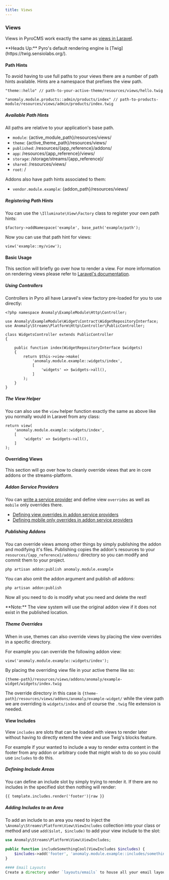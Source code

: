 ```yaml
---
title: Views
---
```


### Views

Views in PyroCMS work exactly the same as [views in Laravel](https://laravel.com/docs/5.3/views).

<div class="alert alert-danger">**Heads Up:** Pyro's default rendering engine is [Twig](https://twig.sensiolabs.org/).</div>

#### Path Hints

To avoid having to use full paths to your views there are a number of path hints available. Hints are a namespace that prefixes the view path.

    "theme::hello" // path-to-your-active-theme/resources/views/hello.twig

    "anomaly.module.products::admin/products/index" // path-to-products-module/resources/views/admin/products/index.twig

##### Available Path Hints

All paths are relative to your application's base path.

*   `module`: {active_module_path}/resources/views/
*   `theme`: {active_theme_path}/resources/views/
*   `published`: /resources/{app_reference}/addons/
*   `app`: /resources/{app_reference}/views/
*   `storage`: /storage/streams/{app_reference}/
*   `shared`: /resources/views/
*   `root`: /

Addons also have path hints associated to them:

*   `vendor.module.example`: {addon_path}/resources/views/

##### Registering Path Hints

You can use the `\Illuminate\View\Factory` class to register your own path hints:

    $factory->addNamespace('example', base_path('example/path');

Now you can use that path hint for views:

    view('example::my/view');

#### Basic Usage

This section will briefly go over how to render a view. For more information on rendering views please refer to [Laravel's documentation](https://laravel.com/docs/5.3/views).

##### Using Controllers

Controllers in Pyro all have Laravel's view factory pre-loaded for you to use directly:

    <?php namespace Anomaly\ExampleModule\Http\Controller;

    use Anomaly\ExampleModule\Widget\Contract\WidgetRepositoryInterface;
    use Anomaly\Streams\Platform\Http\Controller\PublicController;

    class WidgetsController extends PublicController
    {

        public function index(WidgetRepositoryInterface $widgets)
        {
            return $this->view->make(
                'anomaly.module.example::widgets/index',
                [
                    'widgets' => $widgets->all(),
                ]
            );
        }
    }

##### The View Helper

You can also use the `view` helper function exactly the same as above like you normally would in Laravel from any class:

    return view(
        'anomaly.module.example::widgets/index',
        [
            'widgets' => $widgets->all(),
        ]
    );

#### Overriding Views

This section will go over how to cleanly override views that are in core addons or the streams-platform.

##### Addon Service Providers

You can [write a service provider](/documentation/streams-platform/latest#core-concepts/service-providers/writing-service-providers) and define view `overrides` as well as `mobile` only overrides there.

*   [Defining view overrides in addon service providers](/documentation/streams-platform/latest#core-concepts/service-providers/writing-service-providers/addonserviceprovider-overrides)
*   [Defining mobile only overrides in addon service providers](/documentation/streams-platform/latest#core-concepts/service-providers/writing-service-providers/addonserviceprovider-mobile)

##### Publishing Addons

You can override views among other things by simply publishing the addon and modifying it's files. Publishing copies the addon's resources to your `resources/{app_reference}/addons/` directory so you can modify and commit them to your project.

    php artisan addon:publish anomaly.module.example

You can also omit the addon argument and publish _all_ addons:

    php artisan addon:publish

Now all you need to do is modify what you need and delete the rest!

<div class="alert alert-info">**Note:** The view system will use the original addon view if it does not exist in the published location.</div>

##### Theme Overrides

When in use, themes can also override views by placing the view overrides in a specific directory.

For example you can override the following addon view:

    view('anomaly.module.example::widgets/index');

By placing the overriding view file in your active theme like so:

    {theme-path}/resources/views/addons/anomaly/example-widget/widgets/index.twig

The override directory in this case is `{theme-path}/resources/views/addons/anomaly/example-widget/` while the view path we are overriding is `widgets/index` and of course the `.twig` file extension is needed.

#### View Includes

View `includes` are slots that can be loaded with views to render later without having to directly extend the view and use Twig's blocks feature.

For example if your wanted to include a way to render extra content in the footer from any addon or arbitrary code that might wish to do so you could use `includes` to do this.

##### Defining Include Areas

You can define an include slot by simply trying to render it. If there are no includes in the specified slot then nothing will render:

```twig
{{ template.includes.render('footer')|raw }}
```

##### Adding Includes to an Area

To add an include to an area you need to inject the `\Anomaly\Streams\Platform\View\ViewIncludes` collection into your class or method and use `add($slot, $include)` to add your view include to the slot:

```php
use Anomaly\Streams\Platform\View\ViewIncludes;

public function includeSomethingCool(ViewIncludes $includes) {
    $includes->add('footer', 'anomaly.module.example::includes/something/cool');
}

#### Email Layouts
Create a directory under `layouts/emails` to house all your email layouts to use with the forms module.

```
